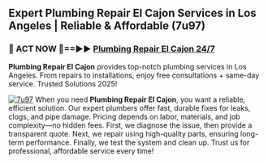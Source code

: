 ## Expert Plumbing Repair El Cajon Services in Los Angeles | Reliable & Affordable (7u97)  

<h3>🚿 ACT NOW 🌟==►► <a href="https://tinyurl.com/2ne6vx2x" rel="nofollow">Plumbing Repair El Cajon 24/7</a></h3>

**Plumbing Repair El Cajon** provides top-notch plumbing services in Los Angeles. From repairs to installations, enjoy free consultations + same-day service. Trusted Solutions 2025!

[![7u97](https://i.imgur.com/4PFF4AK.jpeg)](https://tinyurl.com/2ne6vx2x)
When you need **Plumbing Repair El Cajon**, you want a reliable, efficient solution. Our expert plumbers offer fast, durable fixes for leaks, clogs, and pipe damage. Pricing depends on labor, materials, and job complexity—no hidden fees. First, we diagnose the issue, then provide a transparent quote. Next, we repair using high-quality parts, ensuring long-term performance. Finally, we test the system and clean up. Trust us for professional, affordable service every time!